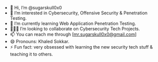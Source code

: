- 👋 Hi, I’m @sugarskull0x0
- 👀 I’m interested in Cybersecurity, Offensive Security & Penetration Testing.
- 🔏 I’m currently learning Web Application Penetration Testing.
- 👨🏻‍💻 I’m looking to collaborate on Cybersecurity Tech Projects.
- 📫 You can reach me through [mr.sugarskull0x0@gmail.com]
- 😄 Pronouns: Khaled Sokkar.
- ⚡ Fun fact: very obsessed with learning the new security tech stuff & teaching it to others.
